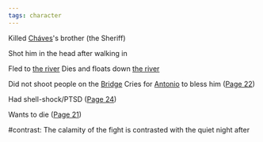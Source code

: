 ```yaml
---
tags: character
---
```

Killed [Cháves](</Cháves.md>)'s brother (the Sheriff)

Shot him in the head after walking in

Fled to [the river](</Symbols/Water.md>)
Dies and floats down [the river](</Symbols/Water.md>)

Did not shoot people on the [Bridge](</Symbols/Bridge.md>)
Cries for [Antonio](</MárezFamily/AntonioMárez.md>) to bless him
([Page 22](</BMU.md?page=34>))

Had shell-shock/PTSD ([Page 24](</BMU.md?page=36>))

Wants to die ([Page 21](</BMU.md?page=33>))

#contrast: The calamity of the fight is contrasted with the quiet night after